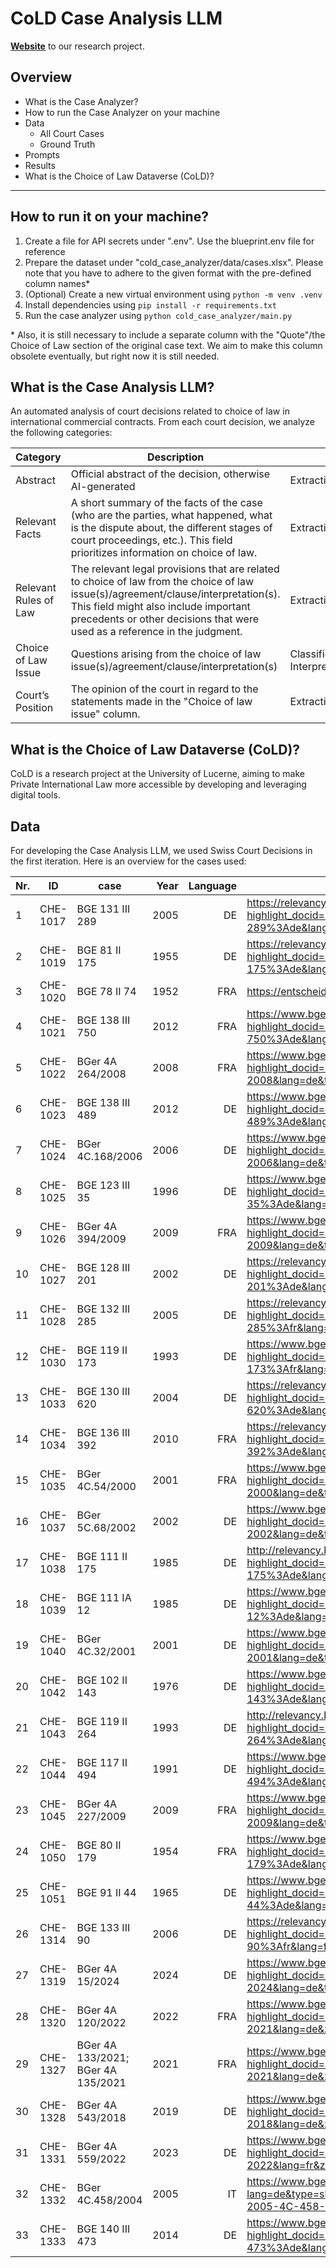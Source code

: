 # CoLD Case Analysis LLM
[**Website**](https://www.cold.global/) to our research project.

## Overview
- What is the Case Analyzer?
- How to run the Case Analyzer on your machine
- Data
    - All Court Cases
    - Ground Truth
- Prompts
- Results
- What is the Choice of Law Dataverse (CoLD)?

---

## How to run it on your machine?
1. Create a file for API secrets under ".env". Use the blueprint.env file for reference
2. Prepare the dataset under "cold_case_analyzer/data/cases.xlsx". Please note that you have to adhere to the given format with the pre-defined column names*
3. (Optional) Create a new virtual environment using `python -m venv .venv`
4. Install dependencies using `pip install -r requirements.txt`
5. Run the case analyzer using `python cold_case_analyzer/main.py`

\* Also, it is still necessary to include a separate column with the "Quote"/the Choice of Law section of the original case text. We aim to make this column obsolete eventually, but right now it is still needed.

## What is the Case Analysis LLM?
An automated analysis of court decisions related to choice of law in international commercial contracts. From each court decision, we analyze the following categories:

| Category | Description | Task |
| --- | --- | --- |
| Abstract | Official abstract of the decision, otherwise AI-generated | Extraction |
| Relevant Facts | A short summary of the facts of the case (who are the parties, what happened, what is the dispute about, the different stages of court proceedings, etc.). This field prioritizes information on choice of law. | Extraction/Summarization |
| Relevant Rules of Law | The relevant legal provisions that are related to choice of law from the choice of law issue(s)/agreement/clause/interpretation(s). This field might also include important precedents or other decisions that were used as a reference in the judgment. | Extraction |
| Choice of Law Issue | Questions arising from the choice of law issue(s)/agreement/clause/interpretation(s) | Classification → Interpretation |
| Court’s Position | The opinion of the court in regard to the statements made in the "Choice of law issue" column. | Extraction/Interpretation |

## What is the Choice of Law Dataverse (CoLD)?
CoLD is a research project at the University of Lucerne, aiming to make Private International Law more accessible by developing and leveraging digital tools.

## Data
For developing the Case Analysis LLM, we used Swiss Court Decisions in the first iteration. Here is an overview for the cases used:

| **Nr.** | **ID**     | **case**                                 | **Year** | **Language** |**Link** |
|---------|------------|------------------------------------------|---------:|-------------:|---------|
| 1       | CHE-1017   | BGE 131 III 289                          | 2005     | DE           | <https://relevancy.bger.ch/php/clir/http/index.php?highlight_docid=atf%3A%2F%2F131-III-289%3Ade&lang=de&type=show_document>                             |
| 2       | CHE-1019   | BGE 81 II 175                            | 1955     | DE           | <https://relevancy.bger.ch/php/clir/http/index.php?highlight_docid=atf%3A%2F%2F81-II-175%3Ade&lang=de&type=show_document>|
| 3       | CHE-1020   | BGE 78 II 74                             | 1952     | FRA          | <https://entscheide.weblaw.ch/dumppdf.php?link=BGE-78-II-74>|
| 4       | CHE-1021   | BGE 138 III 750                          | 2012     | FRA          | <https://www.bger.ch/ext/eurospider/live/de/php/clir/http/index.php?highlight_docid=atf%3A%2F%2F138-III-750%3Ade&lang=de&type=show_document> |
| 5       | CHE-1022   | BGer 4A 264/2008                         | 2008     | FRA          | <https://www.bger.ch/ext/eurospider/live/de/php/aza/http/index.php?highlight_docid=aza%3A%2F%2F23-09-2008-4A_264-2008&lang=de&type=show_document> |
| 6       | CHE-1023   | BGE 138 III 489                          | 2012     | DE           | <https://www.bger.ch/ext/eurospider/live/de/php/clir/http/index.php?highlight_docid=atf%3A%2F%2F138-III-489%3Ade&lang=de&type=show_document> |
| 7       | CHE-1024   | BGer 4C.168/2006                         | 2006     | DE           | <https://www.bger.ch/ext/eurospider/live/de/php/aza/http/index.php?highlight_docid=aza%3A%2F%2F11-09-2006-4C-168-2006&lang=de&type=show_document>|
| 8       | CHE-1025   | BGE 123 III 35                           | 1996     | DE           | <https://www.bger.ch/ext/eurospider/live/de/php/clir/http/index.php?highlight_docid=atf%3A%2F%2F123-III-35%3Ade&lang=de&type=show_document>|
| 9       | CHE-1026   | BGer 4A 394/2009                         | 2009     | FRA          | <https://www.bger.ch/ext/eurospider/live/fr/php/aza/http/index.php?highlight_docid=aza://04-12-2009-4A_394-2009&lang=de&type=show_document>|
| 10      | CHE-1027   | BGE 128 III 201                          | 2002     | DE           | <https://relevancy.bger.ch/php/clir/http/index.php?highlight_docid=atf%3A%2F%2F128-III-201%3Ade&lang=de&type=show_document>|
| 11      | CHE-1028   | BGE 132 III 285                          | 2005     | DE           | <https://relevancy.bger.ch/php/clir/http/index.php?highlight_docid=atf%3A%2F%2F132-III-285%3Afr&lang=fr&type=show_document>|
| 12      | CHE-1030   | BGE 119 II 173                           | 1993     | DE           | <https://www.bger.ch/ext/eurospider/live/fr/php/clir/http/index.php?highlight_docid=atf%3A%2F%2F119-II-173%3Afr&lang=fr&type=show_document>|
| 13      | CHE-1033   | BGE 130 III 620                          | 2004     | DE           | <https://relevancy.bger.ch/php/clir/http/index.php?highlight_docid=atf%3A%2F%2F130-III-620%3Ade&lang=de&type=show_document>|
| 14      | CHE-1034   | BGE 136 III 392                          | 2010     | FRA          | <https://relevancy.bger.ch/php/clir/http/index.php?highlight_docid=atf%3A%2F%2F136-III-392%3Ade&lang=de&type=show_document>|
| 15      | CHE-1035   | BGer 4C.54/2000                          | 2001     | FRA          | <https://www.bger.ch/ext/eurospider/live/de/php/aza/http/index.php?highlight_docid=aza%3A%2F%2F19-01-2001-4C-54-2000&lang=de&type=show_document>|
| 16      | CHE-1037   | BGer 5C.68/2002                          | 2002     | DE           | <https://www.bger.ch/ext/eurospider/live/de/php/aza/http/index.php?highlight_docid=aza%3A%2F%2F25-04-2002-5C-68-2002&lang=de&type=show_document>|
| 17      | CHE-1038   | BGE 111 II 175                           | 1985     | DE           | <http://relevancy.bger.ch/php/clir/http/index.php?highlight_docid=atf%3A%2F%2F111-II-175%3Ade&lang=de&type=show_document>|
| 18      | CHE-1039   | BGE 111 IA 12                            | 1985     | DE           | <https://www.bger.ch/ext/eurospider/live/de/php/clir/http/index.php?highlight_docid=atf%3A%2F%2F111-IA-12%3Ade&lang=de&zoom=&type=show_document>|
| 19      | CHE-1040   | BGer 4C.32/2001                          | 2001     | DE           | <https://www.bger.ch/ext/eurospider/live/de/php/aza/http/index.php?highlight_docid=aza%3A%2F%2F07-05-2001-4C-32-2001&lang=de&type=show_document>|
| 20      | CHE-1042   | BGE 102 II 143                           | 1976     | DE           | <https://www.bger.ch/ext/eurospider/live/de/php/clir/http/index.php?highlight_docid=atf%3A%2F%2F102-II-143%3Ade&lang=it&type=show_document>|
| 21      | CHE-1043   | BGE 119 II 264                           | 1993     | DE           | <http://relevancy.bger.ch/php/clir/http/index.php?highlight_docid=atf%3A%2F%2F119-II-264%3Ade&lang=de&type=show_document>|
| 22      | CHE-1044   | BGE 117 II 494                           | 1991     | DE           | <https://www.bger.ch/ext/eurospider/live/de/php/clir/http/index.php?highlight_docid=atf%3A%2F%2F117-II-494%3Ade&lang=de&type=show_document>|
| 23      | CHE-1045   | BGer 4A 227/2009                         | 2009     | FRA          | <https://www.bger.ch/ext/eurospider/live/de/php/aza/http/index.php?highlight_docid=aza%3A%2F%2F28-07-2009-4A_227-2009&lang=de&type=show_document>|
| 24      | CHE-1050   | BGE 80 II 179                            | 1954     | FRA          | <https://www.bger.ch/ext/eurospider/live/de/php/clir/http/index.php?highlight_docid=atf%3A%2F%2F80-II-179%3Ade&lang=de&zoom=&type=show_document>|
| 25      | CHE-1051   | BGE 91 II 44                             | 1965     | DE           | <https://www.bger.ch/ext/eurospider/live/de/php/clir/http/index.php?highlight_docid=atf%3A%2F%2F91-II-44%3Ade&lang=de&zoom=&type=show_document>|
| 26      | CHE-1314   | BGE 133 III 90                           | 2006     | DE           | <https://relevancy.bger.ch/php/clir/http/index.php?highlight_docid=atf%3A%2F%2F133-III-90%3Afr&lang=fr&type=show_document>|
| 27      | CHE-1319   | BGer 4A 15/2024                          | 2024     | DE           | <https://www.bger.ch/ext/eurospider/live/de/php/clir/http/index.php?highlight_docid=aza%3A%2F%2F18-04-2024-4A_15-2024&lang=de&type=show_document>|
| 28      | CHE-1320   | BGer 4A 120/2022                         | 2022     | FRA          | <https://www.bger.ch/ext/eurospider/live/de/php/aza/http/index.php?highlight_docid=aza://26-10-2021-4A_133-2021&lang=de&zoom=&type=show_document>|
| 29      | CHE-1327   | BGer 4A 133/2021;<br>BGer 4A 135/2021     | 2021     | FRA          | <https://www.bger.ch/ext/eurospider/live/de/php/aza/http/index.php?highlight_docid=aza://26-10-2021-4A_133-2021&lang=de&zoom=&type=show_document>|
| 30      | CHE-1328   | BGer 4A 543/2018                         | 2019     | DE           | <https://www.bger.ch/ext/eurospider/live/de/php/aza/http/index.php?highlight_docid=aza%3A%2F%2Faza://28-05-2019-4A_543-2018&lang=de&zoom=&type=show_document>|
| 31      | CHE-1331   | BGer 4A 559/2022                         | 2023     | DE           | <https://www.bger.ch/ext/eurospider/live/fr/php/aza/http/index.php?highlight_docid=aza://03-08-2023-4A_559-2022&lang=fr&zoom=&type=show_document>|
| 32      | CHE-1332   | BGer 4C.458/2004                         | 2005     | IT           | <https://www.bger.ch/ext/eurospider/live/de/php/aza/http/index.php?lang=de&type=show_document&highlight_docid=aza://17-05-2005-4C-458-2004>|
| 33      | CHE-1333   | BGE 140 III 473                          | 2014     | DE           | <https://www.bger.ch/ext/eurospider/live/de/php/clir/http/index.php?highlight_docid=atf%3A%2F%2F140-III-473%3Ade&lang=de&type=show_document>|
